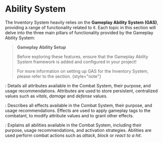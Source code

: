 # Ability System
<primary-label ref="inventory"/>

The Inventory System heavily relies on the **Gameplay Ability System (GAS)**, providing a range of functionality related to it.
Each topic in this section will delve into the three main pillars of functionality provided by the Gameplay Ability System:

> **Gameplay Ability Setup** 
> 
> Before exploring these features, ensure that the Gameplay Ability System framework is added and configured in your project!
>
> For more information on setting up GAS for the Inventory System, please refer to the [](inv_setup.md) section.
{style="note"}

[](inv_attributes.md)
: Details all attributes available in the Combat System, their purpose, and usage recommendations. Attributes
are used to store persistent, centralized values such as _vitals_, _damage_ and _defense_ values.

[](inv_effects.md)
: Describes all effects available in the Combat System, their purpose, and usage recommendations. Effects are
used to apply gameplay tags to the combatant, to modify attribute values and to grant other effects.

[](inv_abilities.md)
: Explains all abilities available in the Combat System, including their purpose, usage recommendations, and
activation strategies. Abilities are used perform combat actions such as _attack_, _block_ or _react to a hit_.
